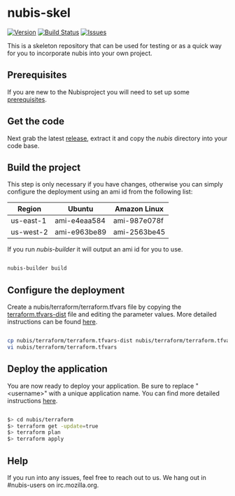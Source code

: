 ﻿

# nubis-skel

[![Version](https://img.shields.io/github/release/nubisproject/nubis-skel.svg?maxAge=2592000)](https://github.com/nubisproject/nubis-skel/releases)
[![Build Status](https://img.shields.io/travis/nubisproject/nubis-skel/master.svg?maxAge=2592000)](https://travis-ci.org/nubisproject/nubis-skel)
[![Issues](https://img.shields.io/github/issues/nubisproject/nubis-skel.svg?maxAge=2592000)](https://github.com/nubisproject/nubis-skel/issues)

This is a skeleton repository that can be used for testing or as a quick way for
you to incorporate nubis into your own project.

## Prerequisites

If you are new to the Nubisproject you will need to set up some [prerequisites](https://github.com/Nubisproject/nubis-docs/blob/master/PREREQUISITES.md).

## Get the code

Next grab the latest [release](https://github.com/Nubisproject/nubis-skel/releases),
extract it and copy the *nubis* directory into your code base.

## Build the project

This step is only necessary if you have changes, otherwise you can simply
configure the deployment using an ami id from the following list:

|  Region   |    Ubuntu    | Amazon Linux |
|-----------|--------------|--------------|
| us-east-1 | ami-e4eaa584 | ami-987e078f |
| us-west-2 | ami-e963be89 | ami-2563be45 |

If you run *nubis-builder* it will output an ami id for you to use.

```bash

nubis-builder build

```

## Configure the deployment

Create a nubis/terraform/terraform.tfvars file by copying the
[terraform.tfvars-dist](nubis/terraform/terraform.tfvars) file and editing the
parameter values. More detailed instructions can be found [here](nubis/terraform/README.md#set-up).

```bash

cp nubis/terraform/terraform.tfvars-dist nubis/terraform/terraform.tfvars
vi nubis/terraform/terraform.tfvars

```

## Deploy the application

You are now ready to deploy your application. Be sure to replace "\<username\>"
with a unique application name. You can find more detailed instructions [here](nubis/terraform/README.md#commands-to-work-with-terraform).

```bash

$> cd nubis/terraform
$> terraform get -update=true
$> terraform plan
$> terraform apply

```

## Help

If you run into any issues, feel free to reach out to us. We hang out
in #nubis-users on irc.mozilla.org.
